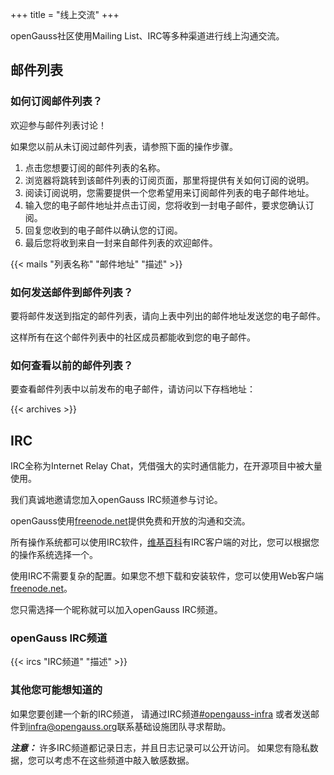 +++
title = "线上交流"
+++

openGauss社区使用Mailing List、IRC等多种渠道进行线上沟通交流。

## 邮件列表

### 如何订阅邮件列表？

欢迎参与邮件列表讨论！

如果您以前从未订阅过邮件列表，请参照下面的操作步骤。

1. 点击您想要订阅的邮件列表的名称。
2. 浏览器将跳转到该邮件列表的订阅页面，那里将提供有关如何订阅的说明。
3. 阅读订阅说明，您需要提供一个您希望用来订阅邮件列表的电子邮件地址。
4. 输入您的电子邮件地址并点击订阅，您将收到一封电子邮件，要求您确认订阅。
5. 回复您收到的电子邮件以确认您的订阅。
6. 最后您将收到来自一封来自邮件列表的欢迎邮件。

{{< mails "列表名称" "邮件地址" "描述" >}}

### 如何发送邮件到邮件列表？

要将邮件发送到指定的邮件列表，请向上表中列出的邮件地址发送您的电子邮件。

这样所有在这个邮件列表中的社区成员都能收到您的电子邮件。

### 如何查看以前的邮件列表？

要查看邮件列表中以前发布的电子邮件，请访问以下存档地址：

{{< archives >}}

## IRC

IRC全称为Internet Relay Chat，凭借强大的实时通信能力，在开源项目中被大量使用。

我们真诚地邀请您加入openGauss IRC频道参与讨论。

openGauss使用[freenode.net](https://freenode.net/)提供免费和开放的沟通和交流。

所有操作系统都可以使用IRC软件，[维基百科](https://zh.wikipedia.org/wiki/IRC)有IRC客户端的对比，您可以根据您的操作系统选择一个。

使用IRC不需要复杂的配置。如果您不想下载和安装软件，您可以使用Web客户端[freenode.net](https://freenode.net/)。

您只需选择一个昵称就可以加入openGauss IRC频道。

### openGauss IRC频道

{{< ircs "IRC频道" "描述" >}}

### 其他您可能想知道的

如果您要创建一个新的IRC频道，
请通过IRC频道[#opengauss-infra](https://webchat.freenode.net/#opengauss-infra)
或者发送邮件到<infra@opengauss.org>联系基础设施团队寻求帮助。

***注意：*** 许多IRC频道都记录日志，并且日志记录可以公开访问。
如果您有隐私数据，您可以考虑不在这些频道中敲入敏感数据。